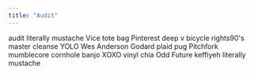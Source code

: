 ```yaml
---
title: "Audit"
---
```


audit literally mustache Vice tote bag Pinterest deep v bicycle rights90's
master cleanse YOLO Wes Anderson Godard plaid pug Pitchfork mumblecore
cornhole banjo XOXO vinyl chia Odd Future keffiyeh literally mustache
